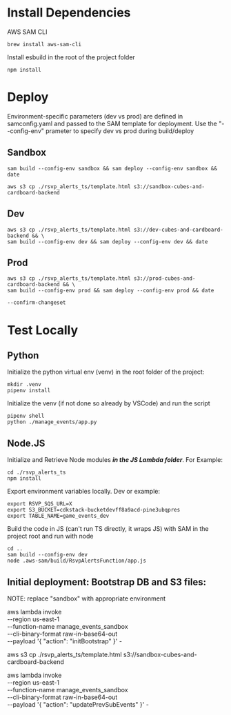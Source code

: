 # Install Dependencies

AWS SAM CLI

```
brew install aws-sam-cli
```

<!-- ## push swagger.yaml to s3 bucket

```
aws s3 cp swagger.yaml s3://cp-sam-deploy-east1/
``` -->

Install esbuild in the root of the project folder

```
npm install
```

<!-- ## sam package -->

<!-- ```
sam package --template-file template.yaml --output-template-file output.yaml --s3-bucket cp-sam-deploy-east1
``` -->

# Deploy

Environment-specific parameters (dev vs prod) are defined in samconfig.yaml and passed to the SAM template for deployment. Use the "--config-env" prameter to specify dev vs prod during build/deploy

<!-- sam deploy --template-file output.yaml --stack-name GameKnightsEventsAPI --capabilities CAPABILITY_IAM --region us-east-1 -->

<!-- ```
sam build

sam deploy --template-file template.yaml --stack-name GameKnightsEventsAPI --capabilities CAPABILITY_IAM --region us-east-1 --s3-bucket cp-sam-deploy-east1 \
--confirm-changeset

sam delete --stack-name GameKnightsEventsAPI --region us-east-1
``` -->

<!-- sam build && sam deploy -->

## Sandbox

```
sam build --config-env sandbox && sam deploy --config-env sandbox && date

aws s3 cp ./rsvp_alerts_ts/template.html s3://sandbox-cubes-and-cardboard-backend
```

## Dev

```
aws s3 cp ./rsvp_alerts_ts/template.html s3://dev-cubes-and-cardboard-backend && \
sam build --config-env dev && sam deploy --config-env dev && date
```

## Prod

```
aws s3 cp ./rsvp_alerts_ts/template.html s3://prod-cubes-and-cardboard-backend && \
sam build --config-env prod && sam deploy --config-env prod && date
```

```
--confirm-changeset
```

# Test Locally

## Python

Initialize the python virtual env (venv) in the root folder of the project:

```
mkdir .venv
pipenv install
```

Initialize the venv (if not done so already by VSCode) and run the script

```
pipenv shell
python ./manage_events/app.py
```

## Node.JS

Initialize and Retrieve Node modules _<strong>in the JS Lambda folder</strong>_. For Example:

```
cd ./rsvp_alerts_ts
npm install
```

Export environment variables locally. Dev or example:

```
export RSVP_SQS_URL=X
export S3_BUCKET=cdkstack-bucketdevff8a9acd-pine3ubqpres
export TABLE_NAME=game_events_dev
```

Build the code in JS (can't run TS directly, it wraps JS) with SAM in the project root and run with node

```
cd ..
sam build --config-env dev
node .aws-sam/build/RsvpAlertsFunction/app.js
```

## Initial deployment: Bootstrap DB and S3 files:

NOTE: replace "sandbox" with appropriate environment

aws lambda invoke \
 --region us-east-1 \
 --function-name manage_events_sandbox \
 --cli-binary-format raw-in-base64-out \
 --payload '{ "action": "initBootstrap" }' -

aws s3 cp ./rsvp_alerts_ts/template.html s3://sandbox-cubes-and-cardboard-backend

aws lambda invoke \
 --region us-east-1 \
 --function-name manage_events_sandbox \
 --cli-binary-format raw-in-base64-out \
 --payload '{ "action": "updatePrevSubEvents" }' -
